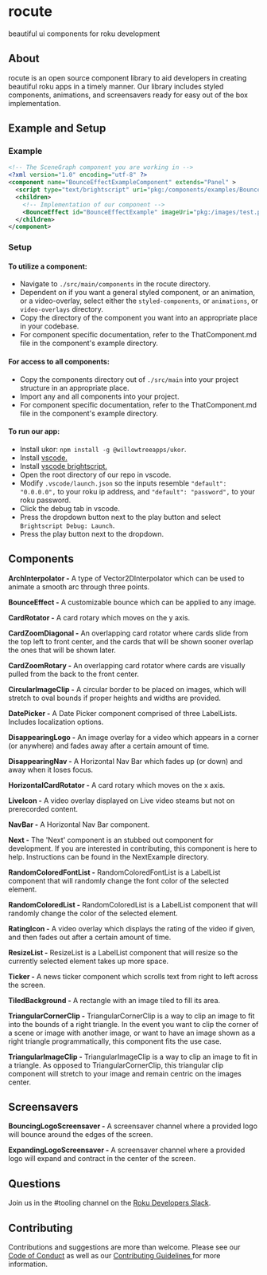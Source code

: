 # rocute
beautiful ui components for roku development

## About
rocute is an open source component library to aid developers in creating beautiful roku apps in a 
timely manner. Our library includes styled components, animations, and screensavers ready for easy 
out of the box implementation.

## Example and Setup
### Example
```xml
<!-- The SceneGraph component you are working in -->
<?xml version="1.0" encoding="utf-8" ?>
<component name="BounceEffectExampleComponent" extends="Panel" >
  <script type="text/brightscript" uri="pkg:/components/examples/BounceEffectExample/BounceEffectExample.brs"/>
  <children>
    <!-- Implementation of our component -->
    <BounceEffect id="BounceEffectExample" imageUri="pkg:/images/test.png" startPoint="[250, 250]" maxHeight="100" bounceType="descending" totalBounces="3" duration="2" repeat="false" />
  </children>
</component>
```
### Setup
#### To utilize a component:
 - Navigate to `./src/main/components` in the rocute directory.
 - Dependent on if you want a general styled component, or an animation, or a video-overlay, select either the `styled-components`, or `animations`, or `video-overlays` directory.
 - Copy the directory of the component you want into an appropriate place in your codebase.
 - For component specific documentation, refer to the ThatComponent.md file in the component's example directory.
#### For access to all components:
 - Copy the components directory out of `./src/main` into your project structure in an appropriate place.
 - Import any and all components into your project.
 - For component specific documentation, refer to the ThatComponent.md file in the component's example directory.
#### To run our app:
 - Install ukor: `npm install -g @willowtreeapps/ukor`.
 - Install [vscode.](https://code.visualstudio.com/)
 - Install [vscode brightscript.](https://marketplace.visualstudio.com/items?itemName=celsoaf.brightscript)
 - Open the root directory of our repo in vscode.
 - Modify `.vscode/launch.json` so the inputs resemble `"default": "0.0.0.0",` to your roku ip address, and `"default": "password",` to your roku password.
 - Click the debug tab in vscode.
 - Press the dropdown button next to the play button and select `Brightscript Debug: Launch`.
 - Press the play button next to the dropdown.


## Components

**ArchInterpolator -**
A type of Vector2DInterpolator which can be used to animate a smooth arc through three points. 

**BounceEffect -**
A customizable bounce which can be applied to any image.

**CardRotator -**
A card rotary which moves on the y axis.

**CardZoomDiagonal -**
An overlapping card rotator where cards slide from the top left to front center, and the cards
that will be shown sooner overlap the ones that will be shown later.

**CardZoomRotary -**
An overlapping card rotator where cards are visually pulled from the back to the front center.

**CircularImageClip -**
A circular border to be placed on images, which will stretch to oval bounds 
if proper heights and widths are provided.

**DatePicker -**
A Date Picker component comprised of three LabelLists. Includes localization options.

**DisappearingLogo -**
An image overlay for a video which appears in a corner (or anywhere) and fades away after a certain amount of time.

**DisappearingNav -**
A Horizontal Nav Bar which fades up (or down) and away when it loses focus.

**HorizontalCardRotator -**
A card rotary which moves on the x axis.

**LiveIcon -**
A video overlay displayed on Live video steams but not on prerecorded content.

**NavBar -**
A Horizontal Nav Bar component. 

**Next -**
The 'Next' component is an stubbed out component for development. If you are interested in
contributing, this component is here to help. Instructions can be found in the NextExample
directory.

**RandomColoredFontList -**
RandomColoredFontList is a LabelList component that will randomly change the font color of the 
selected element.

**RandomColoredList -**
RandomColoredList is a LabelList component that will randomly change the color of the 
selected element.

**RatingIcon -**
A video overlay which displays the rating of the video if given, and then fades out after a certain amount of time.

**ResizeList -**
ResizeList is a LabelList component that will resize so the currently selected element 
takes up more space.

**Ticker -**
A news ticker component which scrolls text from right to left across the screen.

**TiledBackground -**
A rectangle with an image tiled to fill its area.

**TriangularCornerClip -**
TriangularCornerClip is a way to clip an image to fit into the bounds of a right triangle. 
In the event you want to clip the corner of a scene or image with another image, or want to
have an image shown as a right triangle programmatically, this component fits the use case.

**TriangularImageClip -**
TriangularImageClip is a way to clip an image to fit in a triangle. As opposed to 
TriangularCornerClip, this triangular clip component will stretch to your image and remain 
centric on the images center.

## Screensavers

**BouncingLogoScreensaver -**
A screensaver channel where a provided logo will bounce around the edges of the screen. 

**ExpandingLogoScreensaver -**
A screensaver channel where a provided logo will expand and contract in the center of the screen.

## Questions
Join us in the #tooling channel on the [Roku Developers Slack](https://rokudevelopers.slack.com).

## Contributing
Contributions and suggestions are more than welcome. Please see our [Code of Conduct](/CODE_OF_CONDUCT.md)
as well as our [Contributing Guidelines ](/CONTRIBUTING.md) for more information.